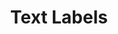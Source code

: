 ---
layout: default
title: Text Labels

slides:

  - content: |

      # Text Labels
      _Displaying text in your app_

    notes: |

      To create a GUI or Graphical User Interface, we can use a set of ready-made widgets which come with Python.

      These widgets can be combined in any layout to create a basic app.




  - content: |

      ## Create a new app called `label-demo.py`

      ```python
      import tkinter
      window = tkinter.Tk()

      window.title("Label Demo")
      window.geometry("300x300")

      window.mainloop()
      ```

      You should have an empty app called "Label Demo".
      {:.checkpoint}
    



  - content: |
      ## Creating a Label

      Create a label and add it to your window:

      ```python
      window.title("Label Demo")
      window.geometry("300x300")

      label = tkinter.Label(window)
      label.config(text="Hello")
      label.grid()

      window.mainloop()
      ```
      {: data-line="1-2, 8" }

      Your window should now contain a label "Hello"
      {:.checkpoint}

    notes: |

      Let's explore some widgets available to us, starting with a simple label.    


  
  - content: |

      ## Setting the Font

      ```python
      label = tkinter.Label(window)
      label.config(text="Hello")
      label.config(font=("ComicSans"))
      label.grid()
      ```
      {: data-line="1-2, 4" }

      Your text should now be in Comic Sans.
      {:.checkpoint}

  - content: |

      ## Setting the Font and Size

      ```python
      label = tkinter.Label(window)
      label.config(text="Hello")
      label.config(font=("ComicSans", 22))
      label.grid()
      ```
      {: data-line="1-2, 4" }

      Your text should now be in Comic Sans and size 22.
      {:.checkpoint}
  

  - content: |

      ## Setting Bold and Italics

      ```python
      label = tkinter.Label(window)
      label.config(text="Hello")
      label.config(font=("ComicSans", 22, "bold", "italic"))
      label.grid()
      ```
      {: data-line="1-2, 4" }

      Your text should now be bold and italic.
      {:.checkpoint}


  - content: |

      ## Changing the Text Colour
      

      ```python
      label = tkinter.Label(window)
      label.config(text="Hello")
      label.config(font=("ComicSans", 22, "bold", "italic"))
      label.config(foreground="red")
      label.grid()
      ```
      {: data-line="1-3, 5" }

      To change the text colour, use the `foreground` property.
      You can use colour names or hex codes to set the colour.

      Your label text should now be red.
      {:.checkpoint}

  - content: |

      ## Displaying Multi-Line Text

      Create a new label component called `multiline_label`:

      ```python
      ...
      label.config(foreground="red")
      label.grid()

      multiline_label = tkinter.Label(window)
      multiline_label.config(text="Really long text that goes over more than one line to demonstrate how we do multi-line text in a label.")
      multiline_label.config(wraplength=200)
      multiline_label.grid()

      window.mainloop()
      ```
      {: data-line="1-3, 10" }

      Use the `wraplength` property to set the text width in pixels.

      Your text should wrap at 200px wide.
      {:.checkpoint}



  - content: |

      ## Aligning Label Text

      ```python
      multiline_label = tkinter.Label(window)
      multiline_label.config(text="Really long text that goes over more than one line to demonstrate how we do multi-line text in a label.")
      multiline_label.config(wraplength=200)
      multiline_label.config(justify="left")
      multiline_label.grid()
      ```
      {: data-line="1-3, 5-6"}

      Alignment options are `left`, `right`, and `center`.

      Your multi-line text should now be left-aligned.
      {:.checkpoint}


  - content: |

      ## Padding Labels

      Padding can be added either horizontally (`padx`) or vertically (`pady`):

      ```python
      multiline_label = tkinter.Label(window)
      multiline_label.config(text="Really long text that goes over more than one line to demonstrate how we do multi-line text in a label.")
      multiline_label.config(wraplength=200)
      multiline_label.config(justify="left")
      multiline_label.config(padx=20, pady=10)
      multiline_label.grid()
      ```
      {: data-line="1-4, 6"}

      Your text should now have extra spacing on all sides.
      {:.checkpoint}



  - content: |

      ![Thumbs Up!]([[BASE_URL]]/theme/assets/images/thumbs-up.svg){: height="200"}

      ## Text Labels: Complete!

      Great, now let's make some buttons...

      [Take me to the next chapter!](button.html)

    notes: |

      Great! That's the basics out of the way, now let's move on to layouts.

    




---